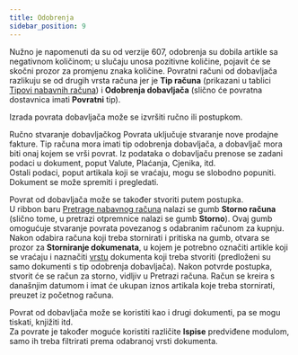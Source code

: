 ```yaml
---
title: Odobrenja
sidebar_position: 9
--- 
```


Nužno je napomenuti da su od verzije 607, odobrenja su dobila artikle sa negativnom količinom; u slučaju unosa pozitivne količine, pojavit će se skočni prozor za promjenu znaka količine. 
Povratni računi od dobavljača razlikuju se od drugih vrsta računa jer je **Tip računa** (prikazani u tablici [Tipovi nabavnih računa](/docs/configurations/tables/purchase/purchase-invoices-type)) i **Odobrenja dobavljača** (slično će povratna dostavnica imati  **Povratni** tip). 

Izrada povrata dobavljača može se izvršiti ručno ili postupkom.

Ručno stvaranje dobavljačkog Povrata uključuje stvaranje nove prodajne fakture. Tip računa mora imati tip odobrenja dobavljača, a dobavljač mora biti onaj kojem se vrši povrat. Iz podataka o dobavljaču prenose se zadani podaci u dokument, poput Valute, Plaćanja, Cjenika, itd.      
Ostali podaci, poput artikala koji se vraćaju, mogu se slobodno popuniti. Dokument se može spremiti i pregledati.    

Povrat od dobavljača može se također stvoriti putem postupka.   
U ribbon baru [Pretrage nabavnog računa](/docs/purchase/purchase-invoices/insert-purchase-invoice/search-purchase-invoices) nalazi se gumb **Storno računa** (slično tome, u pretrazi otpremnice nalazi se gumb **Storno**). Ovaj gumb omogućuje stvaranje povrata povezanog s odabranim računom za kupnju. Nakon odabira računa koji treba stornirati i pritiska na gumb, otvara se prozor za **Storniranje dokumenata**, u kojem je potrebno označiti artikle koji se vraćaju i naznačiti [vrstu](/docs/configurations/tables/purchase/purchase-invoices-type) dokumenta koji treba stvoriti (predloženi su samo dokumenti s tip odobrenja dobavljača). Nakon potvrde postupka, stvorit će se račun za storno, vidljiv u Pretrazi računa. Račun se kreira s današnjim datumom i imat će ukupan iznos artikala koje treba stornirati, preuzet iz početnog računa.

Povrat od dobavljača može se koristiti kao i drugi dokumenti, pa se mogu tiskati, knjižiti itd.  
Za povrate je također moguće koristiti različite **Ispise** predviđene modulom, samo ih treba filtrirati prema odabranoj vrsti dokumenta. 